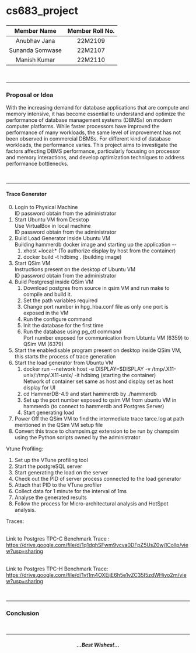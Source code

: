 # cs683_project

### <Project-Title>

### <Team-Name>

| **Member Name** | **Member Roll No.** |
| :-------------: | :-----------------: |
| Anubhav Jana    |  22M2109            |
| Sunanda Somwase |  22M2107            |
| Manish Kumar    |  22M2110            |

<br/>

---

### Proposal or Idea
With the increasing demand for database applications that are compute and memory intensive, it has become essential to understand and optimize the performance of database management systems (DBMSs) on modern computer platforms. While faster processors have improved the performance of many workloads, the same level of improvement has not been observed in commercial DBMSs. For different kind of database workloads, the performance varies. This project aims to investigate the factors affecting DBMS performance, particularly focusing on processor and memory interactions, and develop optimization techniques to address performance bottlenecks.


<br/>

---


#### Trace Generator

0. Login to Physical Machine
    <br />ID password obtain from the administrator
1. Start Ubuntu VM from Desktop
    <br />Use VirtualBox in local machine
    <br />ID password obtain from the administrator
2. Build Load Generator inside Ubuntu VM
    <br />Building hammerdb docker image and starting up the application --
    1. xhost +local:* (To authorize display by host from the container)
    2. docker build -t hdbimg .  (building image)
3. Start QSim VM
    <br />Instructions present on the desktop of Ubuntu VM
    <br />ID password obtain from the administrator
4. Build Postgresql inside QSim VM
    1. Download postgres from source in qsim VM and run make to compile and build it.
    2. Set the path variables required
    3. Change port number in hpg_hba.conf file as only one port is exposed in the VM
    4. Run the configure command
    5. Init the database for the first time
    6. Run the database using pg_ctl command
    <br />Port number exposed for communication from Ubtuntu VM (6359) to QSim VM (6379)
6. Start the enabledisable program present on desktop inside QSim VM, this starts the process of trace generation
7. Start the load generator from Ubuntu VM
    1. docker run  --network host -e DISPLAY=$DISPLAY -v /tmp/.X11-unix/:/tmp/.X11-unix/ -it hdbimg (starting the container)
       <br />Network of container set same as host and display set as host display for UI
    2. cd HammerDB-4.9 and start hammerdb by ./hammerdb
    3. Set up the port number exposed to qsim VM from ubuntu VM in hammerdb (to connect to hammerdb and Postgres Server)
    4. Start generating load
9. Power Off the QSim VM to find the intermediate trace tarce.log at path mentioned in the QSim VM setup file
10. Convert this trace to champsim.gz extension to be run by champsim using the Python scripts owned by the administrator


Vtune Profiling:
1. Set up the VTune profiling tool
2. Start the postgreSQL server 
3. Start generating the load on the server
4. Check out the PID of server process connected to the load generator
5. Attach that PID to the VTune profiler
6. Collect data for 1 minute for the interval of 1ms
7. Analyse the generated results
8. Follow the process for Micro-architectural analysis and HotSpot analysis.


Traces:

<br />Link to Postgres TPC-C Benchmark Trace : https://drive.google.com/file/d/1q1dqhSFwm9vcva0DFpZ5UsZ0wj1Collp/view?usp=sharing

<br />Link to Postgres TPC-H Benchmark Trace: https://drive.google.com/file/d/1vt1m4OXEjiE6h5e1vZC35I5zdWHiyo2m/view?usp=sharing


<br/>

---

### Conclusion



<br/>

---

<center><em><h4>...Best Wishes!...</h4></em></center>
